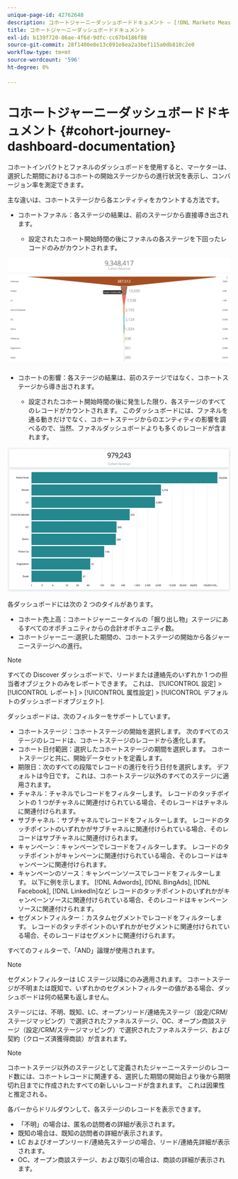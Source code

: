```yaml
---
unique-page-id: 42762648
description: コホートジャーニーダッシュボードドキュメント — [!DNL Marketo Measure]  — 製品ドキュメント
title: コホートジャーニーダッシュボードドキュメント
exl-id: b139f720-86ae-4f6d-9dfc-cc67b4186f88
source-git-commit: 28f1400e8e13c091e8ea2a3bef115a0db810c2e0
workflow-type: tm+mt
source-wordcount: '596'
ht-degree: 0%

---
```


# コホートジャーニーダッシュボードドキュメント {#cohort-journey-dashboard-documentation}

コホートインパクトとファネルのダッシュボードを使用すると、マーケターは、選択した期間におけるコホートの開始ステージからの進行状況を表示し、コンバージョン率を測定できます。

主な違いは、コホートステージから各エンティティをカウントする方法です。

* コホートファネル：各ステージの結果は、前のステージから直接導き出されます。

   * 設定されたコホート開始時間の後にファネルの各ステージを下回ったレコードのみがカウントされます。

![](assets/cohort-journey-dashboard-documentation-1.png)

* コホートの影響：各ステージの結果は、前のステージではなく、コホートステージから導き出されます。

   * 設定されたコホート開始時間の後に発生した限り、各ステージのすべてのレコードがカウントされます。 このダッシュボードには、ファネルを通る動きだけでなく、コホートステージからのエンティティの影響を調べるので、当然、ファネルダッシュボードよりも多くのレコードが含まれます。

![](assets/cohort-journey-dashboard-documentation-2.png)

各ダッシュボードには次の 2 つのタイルがあります。

* コホート売上高：コホートジャーニータイルの「掘り出し物」ステージにあるすべてのオポチュニティからの合計オポチュニティ数。
* コホートジャーニー:選択した期間の、コホートステージの開始から各ジャーニーステージへの進行。

>[!NOTE]
>
>すべての Discover ダッシュボードで、リードまたは連絡先のいずれか 1 つの担当者オブジェクトのみをレポートできます。 これは、 [!UICONTROL 設定] > [!UICONTROL レポート] > [!UICONTROL 属性設定] > [!UICONTROL デフォルトのダッシュボードオブジェクト].

ダッシュボードは、次のフィルターをサポートしています。

* コホートステージ：コホートステージの開始を選択します。 次のすべてのステージのレコードは、コホートステージのレコードから進化します。
* コホート日付範囲：選択したコホートステージの期間を選択します。 コホートステージと共に、開始データセットを定義します。
* 期限日：次のすべての段階でレコードの進行を行う日付を選択します。 デフォルトは今日です。 これは、コホートステージ以外のすべてのステージに適用されます。
* チャネル：チャネルでレコードをフィルターします。 レコードのタッチポイントの 1 つがチャネルに関連付けられている場合、そのレコードはチャネルに関連付けられます。
* サブチャネル：サブチャネルでレコードをフィルターします。 レコードのタッチポイントのいずれかがサブチャネルに関連付けられている場合、そのレコードはサブチャネルに関連付けられます。
* キャンペーン：キャンペーンでレコードをフィルターします。 レコードのタッチポイントがキャンペーンに関連付けられている場合、そのレコードはキャンペーンに関連付けられます。
* キャンペーンのソース：キャンペーンソースでレコードをフィルターします。 以下に例を示します。 [!DNL Adwords], [!DNL BingAds], [!DNL Facebook], [!DNL LinkedIn]など レコードのタッチポイントのいずれかがキャンペーンソースに関連付けられている場合、そのレコードはキャンペーンソースに関連付けられます。
* セグメントフィルター：カスタムセグメントでレコードをフィルターします。 レコードのタッチポイントのいずれかがセグメントに関連付けられている場合、そのレコードはセグメントに関連付けられます。

すべてのフィルターで、「AND」論理が使用されます。

>[!NOTE]
>
>セグメントフィルターは LC ステージ以降にのみ適用されます。 コホートステージが不明または既知で、いずれかのセグメントフィルターの値がある場合、ダッシュボードは何の結果も返しません。

ステージには、不明、既知、LC、オープンリード/連絡先ステージ（設定/CRM/ステージマッピング）で選択されたファネルステージ、OC、オープン商談ステージ（設定/CRM/ステージマッピング）で選択されたファネルステージ、および契約（クローズ済獲得商談）が含まれます。

>[!NOTE]
>
>コホートステージ以外のステージとして定義されたジャーニーステージのレコード数には、コホートレコードに関連する、選択した期間の開始日より後から期限切れ日までに作成されたすべての新しいレコードが含まれます。 これは因果性と推定される。

各バーからドリルダウンして、各ステージのレコードを表示できます。

* 「不明」の場合は、匿名の訪問者の詳細が表示されます。
* 既知の場合は、既知の訪問者の詳細が表示されます。
* LC およびオープンリード/連絡先ステージの場合、リード/連絡先詳細が表示されます。
* OC、オープン商談ステージ、および取引の場合は、商談の詳細が表示されます。
